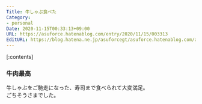 ```yaml
---
Title: 牛しゃぶ食べた
Category:
- personal
Date: 2020-11-15T00:33:13+09:00
URL: https://asuforce.hatenablog.com/entry/2020/11/15/003313
EditURL: https://blog.hatena.ne.jp/asuforcegt/asuforce.hatenablog.com/atom/entry/26006613652769404
---
```


[:contents]

###  牛肉最高

牛しゃぶをご馳走になった、寿司まで食べられて大変満足。  
ごちそうさまでした。



